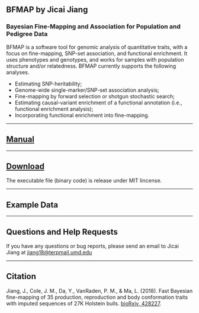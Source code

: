 ## BFMAP by Jicai Jiang

### Bayesian Fine-Mapping and Association for Population and Pedigree Data


BFMAP is a software tool for genomic analysis of quantitative traits, with a focus on fine-mapping, SNP-set association, and functional enrichment. It uses phenotypes and genotypes, and works for samples with population structure and/or relatedness. BFMAP currently supports the following analyses.

- Estimating SNP-heritability;
- Genome-wide single-marker/SNP-set association analysis;
- Fine-mapping by forward selection or shotgun stochastic search;
- Estimating causal-variant enrichment of a functional annotation (i.e., functional enrichment analysis);
- Incorporating functional enrichment into fine-mapping.

------
## [Manual](https://jiang18.github.io/bfmap/manual.pdf)

------
## [Download](https://jiang18.github.io/bfmap/bfmap_0.65.zip)
The executable file (binary code) is release under MIT lincense.

------
## Example Data

------
## Questions and Help Requests
If you have any questions or bug reports, please send an email to Jicai Jiang at jiang18@terpmail.umd.edu

------
## Citation
Jiang, J., Cole, J. M., Da, Y., VanRaden, P. M., & Ma, L. (2018). Fast Bayesian fine-mapping of 35 production, reproduction and body conformation traits with imputed sequences of 27K Holstein bulls. [bioRxiv, 428227](https://www.biorxiv.org/content/early/2018/10/02/428227).
